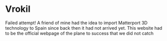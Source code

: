 # Vrokil

Failed attempt! A friend of mine had the idea to import Matterport 3D technology to Spain since back then it had not arrived yet. This website had to be the official webpage of the plane to success that we did not catch